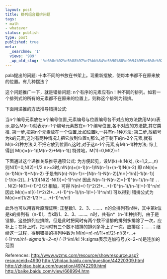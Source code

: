 ```yaml
---
layout: post
title: 排列组合错排问题
tags:
- math
- whatever
status: publish
type: post
published: true
meta:
  _searchme: '1'
  views: '989'
  _wp_old_slug: '%e6%8e%92%e5%88%97%e7%bb%84%e5%90%88%e9%94%99%e6%8e%92%e9%97%ae%e9%a2%98'
---
```

pala提出的问题: 十本不同的书放在书架上。现重新摆放，使每本书都不在原来放的位置。有几种摆法？

这个问题推广一下，就是错排问题: n个有序的元素应有n！种不同的排列。如若一个排列式的所有的元素都不在原来的位置上，则称这个排列为错排。

下面用递推的方法推导错排公式:

当n个编号元素放在n个编号位置,元素编号与位置编号各不对应的方法数用M(n)表示,那么M(n-1)就表示n-1个编号元素放在n-1个编号位置,各不对应的方法数,其它类推.
第一步,把第n个元素放在一个位置,比如位置k,一共有n-1种方法;
第二步,放编号为k的元素,这时有两种情况.1,把它放到位置n,那么,对于剩下的n-2个元素,就有M(n-2)种方法;2,不把它放到位置n,这时,对于这n-1个元素,有M(n-1)种方法;
综上得到
M(n)=(n-1)[M(n-2)+M(n-1)]
特殊地，M(1)=0,M(2)=1

下面通过这个递推关系推导通项公式:
为方便起见，设M(k)=k!N(k), (k=1,2,...,n)
则N(1)=0,N(2)=1/2
n&gt;=3时,n!N(n)=(n-1)(n-1)!N(n-1)+(n-1)!N(n-2)
即 nN(n)=(n-1)N(n-1)+N(n-2)
于是有N(n)-N(n-1)=-[N(n-1)-N(n-2)]/n=(-1/n)[-1/(n-1)][-1/(n-2)]...(-1/3)[N(2)-N(1)]=(-1)^n/n!
因此
N(n-1)-N(n-2)=(-1)^(n-1)/(n-1)!
.
.
.
N(2)-N(1)=(-1)^2/2!
相加，可得
N(n)=(-1)^2/2!+...+(-1)^(n-1)/(n-1)!+(-1)^n/n!
因此
M(n)=n![(-1)^2/2!+...+(-1)^(n-1)/(n-1)!+(-1)^n/n!]
可以得到
错排公式为M(n)=n!(1/2!-1/3!+.....+(-1)^n/n!)

此外也可以用容斥原理证明:
正整数1、2、3、……、n的全排列有n!种，其中第k位是k的排列有（n-1)!，当k取1、2、3、……、n时，共有n*（n-1)!种排列，由于是错排，这些排列应排除，但是此时把同时有两个数不错排的排列多排除了一次，应补上；在补上时，把同时有三个数不错排的排列多补上了一次，应排除；……；继续这一过程，得到错排的排列种数为
M(n)=n!-n!/1!+n!/2!-n!/3!+...+(-1)^n*n!/n!=sigma(k=2~n) (-1)^k*n!/k!
注:sigma表示连加符号,(k=2~n)是连加的范围

References:
<a href="http://www.wzms.com/resource/showresource.asp?resourceid=4930" target="_blank"> http://www.wzms.com/resource/showresource.asp?resourceid=4930</a>
<a href="http://zhidao.baidu.com/question/44220309.html" target="_blank"> http://zhidao.baidu.com/question/44220309.html</a>
<a href="http://zhidao.baidu.com/question/49742299.html" target="_blank"> http://zhidao.baidu.com/question/49742299.html</a>
<a href="http://baike.baidu.com/view/668994.htm" target="_blank"> http://baike.baidu.com/view/668994.htm</a>
